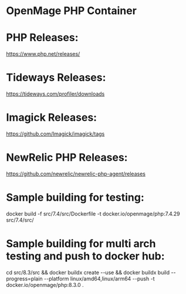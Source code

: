# OpenMage PHP Container

# PHP Releases:
https://www.php.net/releases/

# Tideways Releases:
https://tideways.com/profiler/downloads

# Imagick Releases:
https://github.com/Imagick/imagick/tags

# NewRelic PHP Releases:
https://github.com/newrelic/newrelic-php-agent/releases

# Sample building for testing:
docker build -f src/7.4/src/Dockerfile -t docker.io/openmage/php:7.4.29 src/7.4/src/

# Sample building for multi arch testing and push to docker hub:
cd src/8.3/src &&  docker buildx create --use &&  docker buildx build --progress=plain --platform linux/amd64,linux/arm64 --push -t docker.io/openmage/php:8.3.0 .
